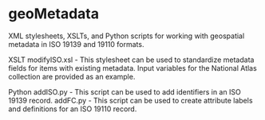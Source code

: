 # geoMetadata
XML stylesheets, XSLTs, and Python scripts for working with geospatial metadata in ISO 19139 and 19110 formats.

XSLT
modifyISO.xsl - This stylesheet can be used to standardize metadata fields for items with existing metadata. 
Input variables for the National Atlas collection are provided as an example.


Python
addISO.py - This script can be used to add identifiers in an ISO 19139 record.
addFC.py -  This script can be used to create attribute labels and definitions for an ISO 19110 record.
